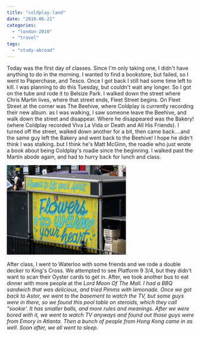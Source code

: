 ```yaml
---
title: "coldplay-land"
date: "2010-06-21"
categories: 
  - "london-2010"
  - "travel"
tags: 
  - "study-abroad"
---
```


Today was the first day of classes. Since I'm only taking one, I didn't have anything to do in the morning. I wanted to find a bookstore, but failed, so I went to Paperchase, and Tesco. Once I got back I still had some time left to kill. I was planning to do this Tuesday, but couldn't wait any longer. So I got on the tube and rode it to Belsize Park. I walked down the street where Chris Martin lives, where that street ends, Fleet Street begins. On Fleet Street at the corner was The Beehive, where Coldplay is currently recording their new album. as I was walking, I saw someone leave the Beehive, and walk down the street and disappear. Where he disappeared was the Bakery! (where Coldplay recorded Viva La Vida or Death and All His Friends). I turned off the street, walked down another for a bit, then came back....and the same guy left the Bakery and went back to the Beehive! I hope he didn't think I was stalking..but I think he's Matt McGinn, the roadie who just wrote a book about being Coldplay's roadie since the beginning. I walked past the Martin abode again, and had to hurry back for lunch and class. 

[![](images/DSCN4897.JPG)](http://3.bp.blogspot.com/_ktZXPugrmyM/TD-zjDoBgHI/AAAAAAAACwE/bdiSk01XFcM/s1600/DSCN4897.JPG)

After class, I went to Waterloo with some friends and we rode a double decker to King's Cross. We attempted to see Platform 9 3/4, but they didn't want to scan their Oyster cards to get in. After, we took another bus to eat dinner with more people at the _Lord Moon Of The Mall. I had a BBQ sandwich that was delicious, and tried Pimms with lemonade. Once we got back to Astor, we went to the basement to watch the TV, but some guys were in there, so we found this pool table on steroids, which they call "sookie'. It has smaller balls, and more rules and meanings. After we were bored with it, we went to watch TV anyways and found out those guys were from Emory in Atlanta. Then a bunch of people from Hong Kong came in as well. Soon after, we all went to sleep._
